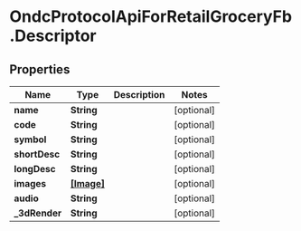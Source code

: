# OndcProtocolApiForRetailGroceryFb.Descriptor

## Properties
Name | Type | Description | Notes
------------ | ------------- | ------------- | -------------
**name** | **String** |  | [optional] 
**code** | **String** |  | [optional] 
**symbol** | **String** |  | [optional] 
**shortDesc** | **String** |  | [optional] 
**longDesc** | **String** |  | [optional] 
**images** | [**[Image]**](Image.md) |  | [optional] 
**audio** | **String** |  | [optional] 
**_3dRender** | **String** |  | [optional] 
